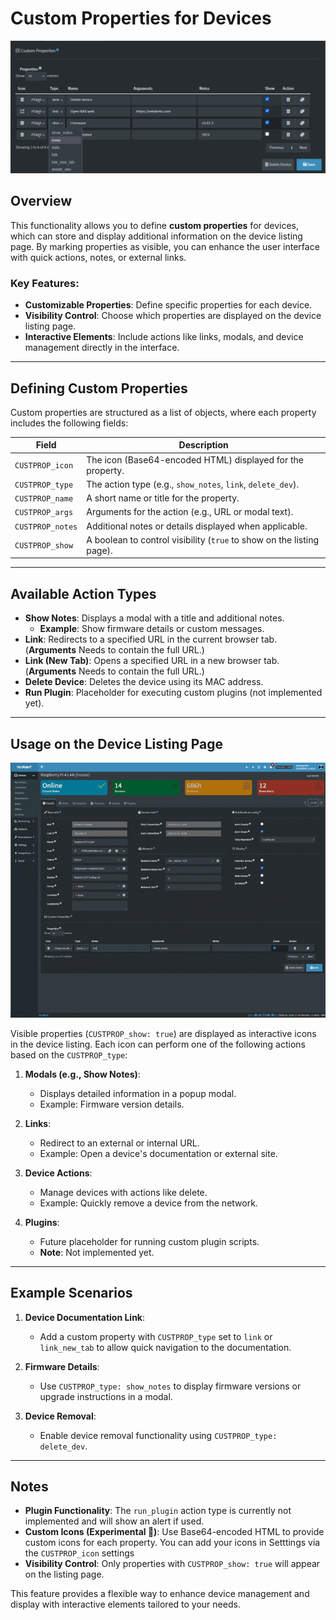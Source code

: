 # Custom Properties for Devices

![Custom Properties](/docs/img/CUSTOM_PROPERTIES/Device_Custom_Properties.png)

## Overview

This functionality allows you to define **custom properties** for devices, which can store and display additional information on the device listing page. By marking properties as visible, you can enhance the user interface with quick actions, notes, or external links.

### Key Features:
- **Customizable Properties**: Define specific properties for each device.
- **Visibility Control**: Choose which properties are displayed on the device listing page.
- **Interactive Elements**: Include actions like links, modals, and device management directly in the interface.

---

## Defining Custom Properties

Custom properties are structured as a list of objects, where each property includes the following fields:

| Field             | Description                                                                 |
|--------------------|-----------------------------------------------------------------------------|
| `CUSTPROP_icon`    | The icon (Base64-encoded HTML) displayed for the property.                 |
| `CUSTPROP_type`    | The action type (e.g., `show_notes`, `link`, `delete_dev`).                |
| `CUSTPROP_name`    | A short name or title for the property.                                    |
| `CUSTPROP_args`    | Arguments for the action (e.g., URL or modal text).                        |
| `CUSTPROP_notes`   | Additional notes or details displayed when applicable.                    |
| `CUSTPROP_show`    | A boolean to control visibility (`true` to show on the listing page).      |

---

## Available Action Types

- **Show Notes**: Displays a modal with a title and additional notes.
  - **Example**: Show firmware details or custom messages.
- **Link**: Redirects to a specified URL in the current browser tab. (**Arguments** Needs to contain the full URL.)
- **Link (New Tab)**: Opens a specified URL in a new browser tab. (**Arguments** Needs to contain the full URL.)
- **Delete Device**: Deletes the device using its MAC address.
- **Run Plugin**: Placeholder for executing custom plugins (not implemented yet).

---

## Usage on the Device Listing Page

![Custom Properties](/docs/img/CUSTOM_PROPERTIES/Device_Custom_Properties_vid.gif)

Visible properties (`CUSTPROP_show: true`) are displayed as interactive icons in the device listing. Each icon can perform one of the following actions based on the `CUSTPROP_type`:

1. **Modals (e.g., Show Notes)**:
   - Displays detailed information in a popup modal.
   - Example: Firmware version details.

2. **Links**:
   - Redirect to an external or internal URL.
   - Example: Open a device's documentation or external site.

3. **Device Actions**:
   - Manage devices with actions like delete.
   - Example: Quickly remove a device from the network.

4. **Plugins**:
   - Future placeholder for running custom plugin scripts.
   - **Note**: Not implemented yet.

---

## Example Scenarios

1. **Device Documentation Link**:
   - Add a custom property with `CUSTPROP_type` set to `link` or `link_new_tab` to allow quick navigation to the documentation.

2. **Firmware Details**:
   - Use `CUSTPROP_type: show_notes` to display firmware versions or upgrade instructions in a modal.

3. **Device Removal**:
   - Enable device removal functionality using `CUSTPROP_type: delete_dev`.

---

## Notes

- **Plugin Functionality**: The `run_plugin` action type is currently not implemented and will show an alert if used.
- **Custom Icons (Experimental 🧪)**: Use Base64-encoded HTML to provide custom icons for each property. You can add your icons in Setttings via the `CUSTPROP_icon` settings 
- **Visibility Control**: Only properties with `CUSTPROP_show: true` will appear on the listing page.

This feature provides a flexible way to enhance device management and display with interactive elements tailored to your needs.
